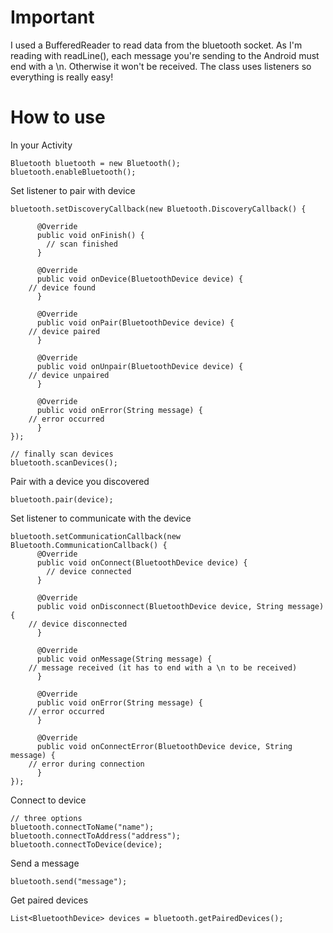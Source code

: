 # Important
I used a BufferedReader to read data from the bluetooth socket. As I'm reading with readLine(), each message you're sending to the Android must end with a \n. Otherwise it won't be received.
The class uses listeners so everything is really easy!

# How to use

In your Activity

	Bluetooth bluetooth = new Bluetooth();
	bluetooth.enableBluetooth();
	
Set listener to pair with device

	bluetooth.setDiscoveryCallback(new Bluetooth.DiscoveryCallback() {
	
	      @Override
	      public void onFinish() {
	      	// scan finished
	      }
	
	      @Override
	      public void onDevice(BluetoothDevice device) {
		// device found
	      }
	
	      @Override
	      public void onPair(BluetoothDevice device) {
		// device paired
	      }
	
	      @Override
	      public void onUnpair(BluetoothDevice device) {
		// device unpaired
	      }
	
	      @Override
	      public void onError(String message) {
		// error occurred
	      }
	});
	
	// finally scan devices
	bluetooth.scanDevices();
	
Pair with a device you discovered

	bluetooth.pair(device);
	
Set listener to communicate with the device

	bluetooth.setCommunicationCallback(new Bluetooth.CommunicationCallback() {
	      @Override
	      public void onConnect(BluetoothDevice device) {
	        // device connected
	      }
	
	      @Override
	      public void onDisconnect(BluetoothDevice device, String message) {
		// device disconnected
	      }
	
	      @Override
	      public void onMessage(String message) {
		// message received (it has to end with a \n to be received)
	      }
	
	      @Override
	      public void onError(String message) {
		// error occurred 
	      }
	
	      @Override
	      public void onConnectError(BluetoothDevice device, String message) {
		// error during connection
	      }
	});
	
Connect to device
	
	// three options
	bluetooth.connectToName("name");
	bluetooth.connectToAddress("address");
	bluetooth.connectToDevice(device);
	
Send a message

	bluetooth.send("message");
	
Get paired devices

	List<BluetoothDevice> devices = bluetooth.getPairedDevices();
